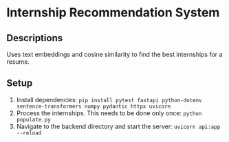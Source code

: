 # Internship Recommendation System

## Descriptions
Uses text embeddings and cosine similarity to find the best internships for a resume.

## Setup
1. Install dependencies: `pip install pytest fastapi python-dotenv sentence-transformers numpy pydantic httpx uvicorn`
2. Process the internships. This needs to be done only once: `python populate.py`
3. Navigate to the backend directory and start the server: `uvicorn api:app --reload`
